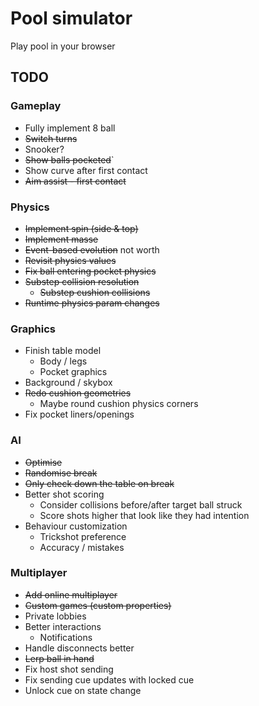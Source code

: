 # Pool simulator

Play pool in your browser

## TODO

### Gameplay

- Fully implement 8 ball
- ~~Switch turns~~
- Snooker?
- ~~Show balls pocketed~~`
- Show curve after first contact
- ~~Aim assist - first contact~~

### Physics

- ~~Implement spin (side & top)~~
- ~~Implement masse~~
- ~~Event-based evolution~~ not worth
- ~~Revisit physics values~~
- ~~Fix ball entering pocket physics~~
- ~~Substep collision resolution~~
  - ~~Substep cushion collisions~~
- ~~Runtime physics param changes~~

### Graphics

- Finish table model
  - Body / legs
  - Pocket graphics
- Background / skybox
- ~~Redo cushion geometries~~
  - Maybe round cushion physics corners
- Fix pocket liners/openings

### AI

- ~~Optimise~~
- ~~Randomise break~~
- ~~Only check down the table on break~~
- Better shot scoring
  - Consider collisions before/after target ball struck
  - Score shots higher that look like they had intention
- Behaviour customization
  - Trickshot preference
  - Accuracy / mistakes

### Multiplayer

- ~~Add online multiplayer~~
- ~~Custom games (custom properties)~~
- Private lobbies
- Better interactions
  - Notifications
- Handle disconnects better
- ~~Lerp ball in hand~~
- Fix host shot sending
- Fix sending cue updates with locked cue
- Unlock cue on state change
